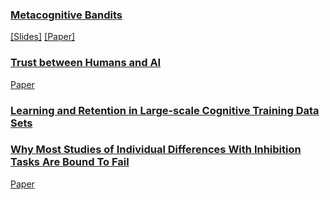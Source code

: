 ### [Metacognitive Bandits](metaban.md)<br>
[[Slides]](metaban.pdf) [[Paper]](https://escholarship.org/content/qt7xc470dt/qt7xc470dt.pdf)

### [Trust between Humans and AI](trust.md)<br>
[Paper](trust_review.pdf)

### [Learning and Retention in Large-scale Cognitive Training Data Sets](lumos.md)<br>


### [Why Most Studies of Individual Differences With Inhibition Tasks Are Bound To Fail](p.md)<br>
[Paper](p.pdf)

